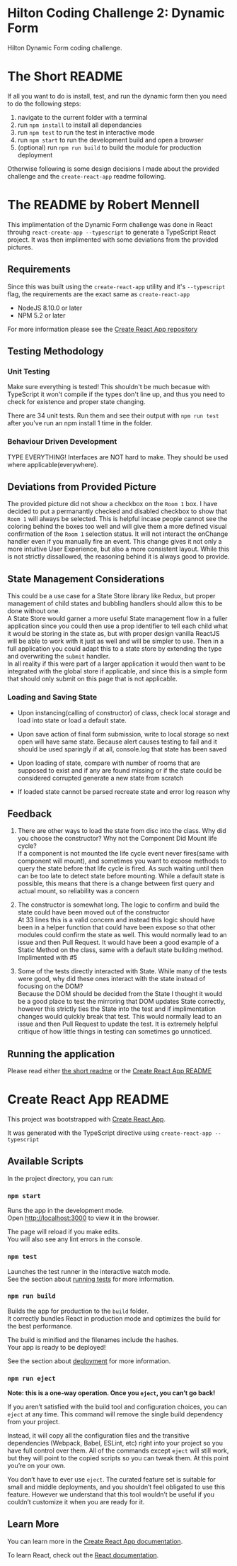 # Hilton Coding Challenge 2: Dynamic Form

Hilton Dynamic Form coding challenge.

# The Short README

If all you want to do is install, test, and run the dynamic form then you need to do the following steps:

1. navigate to the current folder with a terminal
2. run `npm install` to install all dependancies
3. run `npm test` to run the test in interactive mode
4. run `npm start` to run the development build and open a browser
5. (optional) run `npm run build` to build the module for production deployment

Otherwise following is some design decisions I made about the provided challenge and the `create-react-app` readme following.

# The README by Robert Mennell

This implimentation of the Dynamic Form challenge was done in React throuhg `react-create-app --typescript` to generate a TypeScript React project. It was then implimented with some deviations from the provided pictures.

## Requirements

Since this was built using the `create-react-app` utility and it's `--typescript` flag, the requirements are the exact same as `create-react-app`

- NodeJS 8.10.0 or later
- NPM 5.2 or later

For more information please see the [Create React App repository](https://github.com/facebook/create-react-app#create-react-app--)

## Testing Methodology

### Unit Testing
Make sure everything is tested! This shouldn't be much becasue with TypeScript it won't compile if the types don't line up, and thus you need to check for existence and proper state changing.

There are 34 unit tests. Run them and see their output with `npm run test` after you've run an npm install 1 time in the folder.

### Behaviour Driven Development
TYPE EVERYTHING! Interfaces are NOT hard to make. They should be used where applicable(everywhere).

## Deviations from Provided Picture

The provided picture did not show a checkbox on the `Room 1` box. I have decided to put a permanantly checked and disabled checkbox to show that `Room 1` will always be selected. This is helpful incase people cannot see the coloring behind the boxes too well and will give them a more defined visual confirmation of the `Room 1` selection status. It will not interact the onChange handler even if you manually fire an event. This change gives it not only a more intuitive User Experience, but also a more consistent layout. While this is not strictly dissallowed, the reasoning behind it is always good to provide.

## State Management Considerations

This could be a use case for a State Store library like Redux, but proper management of child states and bubbling handlers should allow this to be done without one.  
A State Store would garner a more useful State management flow in a fuller application since you could then use a prop identifier to tell each child what it would be storing in the state as, but with proper design vanilla ReactJS will be able to work with it just as well and will be simpler to use. Then in a full application you could adapt this to a state store by extending the type and overwriting the `submit` handler.  
In all reality if this were part of a larger application it would then want to be integrated with the global store if applicable, and since this is a simple form that should only submit on this page that is not applicable.

### Loading and Saving State

- Upon instancing(calling of constructor) of class, check local storage and load into state or load a default state.

- Upon save action of final form submission, write to local storage so next open will have same state. Because alert causes testing to fail and it should be used sparingly if at all, console.log that state has been saved

- Upon loading of state, compare with number of rooms that are supposed to exist and if any are found missing or if the state could be considered corrupted generate a new state from scratch

- If loaded state cannot be parsed recreate state and error log reason why

## Feedback

1. There are other ways to load the state from disc into the class. Why did you choose the constructor? Why not the Component Did Mount life cycle?  
If a component is not mounted the life cycle event never fires(same with component will mount), and sometimes you want to expose methods to query the state before that life cycle is fired. As such waiting until then can be too late to detect state before mounting. While a default state is possible, this means that there is a change between first query and actual mount, so reliability was a concern

2. The constructor is somewhat long. The logic to confirm and build the state could have been moved out of the constructor  
At 33 lines this is a valid concern and instead this logic should have been in a helper function that could have been expose so that other modules could confirm the state as well. This would normally lead to an issue and then Pull Request. It would have been a good example of a Static Method on the class, same with a default state building method.  
Implimented with #5

3. Some of the tests directly interacted with State. While many of the tests were good, why did these ones interact with the state instead of focusing on the DOM?  
Because the DOM should be decided from the State I thought it would be a good place to test the mirroring that DOM updates State correctly, however this strictly ties the State into the test and if implimentation changes would quickly break that test. This would normally lead to an issue and then Pull Request to update the test. It is extremely helpful critique of how little things in testing can sometimes go unnoticed.

## Running the application

Please read either [the short readme](#the-short-readme) or the [Create React App README](#create-react-app-readme)

# Create React App README
This project was bootstrapped with [Create React App](https://github.com/facebook/create-react-app).

It was generated with the TypeScript directive using `create-react-app --typescript`

## Available Scripts

In the project directory, you can run:

### `npm start`

Runs the app in the development mode.<br>
Open [http://localhost:3000](http://localhost:3000) to view it in the browser.

The page will reload if you make edits.<br>
You will also see any lint errors in the console.

### `npm test`

Launches the test runner in the interactive watch mode.<br>
See the section about [running tests](https://facebook.github.io/create-react-app/docs/running-tests) for more information.

### `npm run build`

Builds the app for production to the `build` folder.<br>
It correctly bundles React in production mode and optimizes the build for the best performance.

The build is minified and the filenames include the hashes.<br>
Your app is ready to be deployed!

See the section about [deployment](https://facebook.github.io/create-react-app/docs/deployment) for more information.

### `npm run eject`

**Note: this is a one-way operation. Once you `eject`, you can’t go back!**

If you aren’t satisfied with the build tool and configuration choices, you can `eject` at any time. This command will remove the single build dependency from your project.

Instead, it will copy all the configuration files and the transitive dependencies (Webpack, Babel, ESLint, etc) right into your project so you have full control over them. All of the commands except `eject` will still work, but they will point to the copied scripts so you can tweak them. At this point you’re on your own.

You don’t have to ever use `eject`. The curated feature set is suitable for small and middle deployments, and you shouldn’t feel obligated to use this feature. However we understand that this tool wouldn’t be useful if you couldn’t customize it when you are ready for it.

## Learn More

You can learn more in the [Create React App documentation](https://facebook.github.io/create-react-app/docs/getting-started).

To learn React, check out the [React documentation](https://reactjs.org/).

